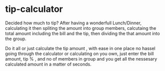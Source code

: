 # tip-calculator

Decided how much to tip? After having a wonderfull Lunch/Dinner, calculating it then spliting the amount into group members, calcutaing the total amount including the bill and the tip, then dividing the that amount into the group.

Do it all or just calculate the tip amount , with ease in one place no hassel going through the calculator or calculating on you own, just enter the bill amount, tip % , and no of members in group and you get all the nessesary calculated amount in a matter of seconds.
